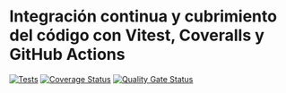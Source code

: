 # Integración continua y cubrimiento del código con Vitest, Coveralls y GitHub Actions

[![Tests](https://github.com/ULL-ESIT-INF-DSI-2425/prct09-sockets-funko-app-DiegoHdezToledo/actions/workflows/ci.yml/badge.svg)](https://github.com/ULL-ESIT-INF-DSI-2425/prct09-sockets-funko-app-DiegoHdezToledo/actions/workflows/ci.yml)
[![Coverage Status](https://coveralls.io/repos/github/ULL-ESIT-INF-DSI-2425/prct09-sockets-funko-app-DiegoHdezToledo/badge.svg)](https://coveralls.io/github/ULL-ESIT-INF-DSI-2425/prct09-sockets-funko-app-DiegoHdezToledo)
[![Quality Gate Status](https://sonarcloud.io/api/project_badges/measure?project=ULL-ESIT-INF-DSI-2425_sonarqube-cloud-github-actions&metric=alert_status)](https://sonarcloud.io/summary/new_code?id=ULL-ESIT-INF-DSI-2425_sonarqube-cloud-github-actions)
